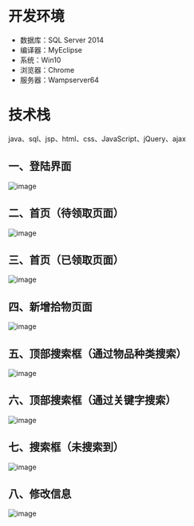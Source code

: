 # 开发环境
- 数据库：SQL Server 2014
- 编译器：MyEclipse
- 系统：Win10
- 浏览器：Chrome
- 服务器：Wampserver64
# 技术栈
java、sql、jsp、html、css、JavaScript、jQuery、ajax
## 一、登陆界面
![image](https://user-images.githubusercontent.com/39235304/124358515-397fb880-dc53-11eb-9a38-4373b7cd86f6.png)
## 二、首页（待领取页面）
![image](https://user-images.githubusercontent.com/39235304/124358555-7055ce80-dc53-11eb-9f66-048ab8d1e55b.png)
## 三、首页（已领取页面）
![image](https://user-images.githubusercontent.com/39235304/124358561-7ea3ea80-dc53-11eb-99d7-7b466231fe0e.png)
## 四、新增拾物页面
![image](https://user-images.githubusercontent.com/39235304/124358568-85326200-dc53-11eb-9096-7ecc4bb1efec.png)
## 五、顶部搜索框（通过物品种类搜索）
![image](https://user-images.githubusercontent.com/39235304/124358583-8d8a9d00-dc53-11eb-8ef3-2af6cef0d6b9.png)
## 六、顶部搜索框（通过关键字搜索）
![image](https://user-images.githubusercontent.com/39235304/124358589-94191480-dc53-11eb-86df-2a2a2c042ccb.png)
## 七、搜索框（未搜索到）
![image](https://user-images.githubusercontent.com/39235304/124358597-9b402280-dc53-11eb-9bfb-d0cf92e41399.png)
## 八、修改信息
![image](https://user-images.githubusercontent.com/39235304/124358605-a1ce9a00-dc53-11eb-87c2-ab094c533945.png)
